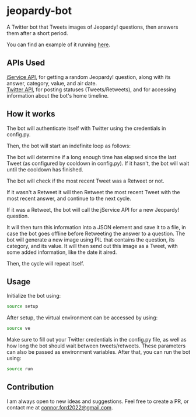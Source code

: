 # jeopardy-bot

A Twitter bot that Tweets images of Jeopardy! questions, then answers them after a short period.

You can find an example of it running [here](https://twitter.com/bot_jeopardy_).

## APIs Used

[jService API](https://jservice.io), for getting a random Jeopardy! question, along with its answer, category, value, and air date.  
[Twitter API](https://developer.twitter.com/en/docs), for posting statuses (Tweets/Retweets), and for accessing information about the bot's home timeline.

## How it works

The bot will authenticate itself with Twitter using the credentials in config.py.

Then, the bot will start an indefinite loop as follows:

The bot will determine if a long enough time has elapsed since the last Tweet (as configured by cooldown in config.py).
If it hasn't, the bot will wait until the cooldown has finished.

The bot will check if the most recent Tweet was a Retweet or not.

If it wasn't a Retweet it will then Retweet the most recent Tweet with the most recent answer, and continue to the next cycle.

If it was a Retweet, the bot will call the jService API for a new Jeopardy! question.

It will then turn this information into a JSON element and save it to a file, in case the bot goes offline before Retweeting the answer to a question.
The bot will generate a new image using PIL that contains the question, its category, and its value.
It will then send out this image as a Tweet, with some added information, like the date it aired.

Then, the cycle will repeat itself.

## Usage

Initialize the bot using:

```bash
source setup
```

After setup, the virtual environment can be accessed by using:

```bash
source ve
```

Make sure to fill out your Twitter credentials in the config.py file, as well as how long the bot should wait between tweets/retweets. These parameters can also be passed as environment variables.
After that, you can run the bot using:

```bash
source run
```

## Contribution

I am always open to new ideas and suggestions. Feel free to create a PR, or contact me at connor.ford2022@gmail.com.
